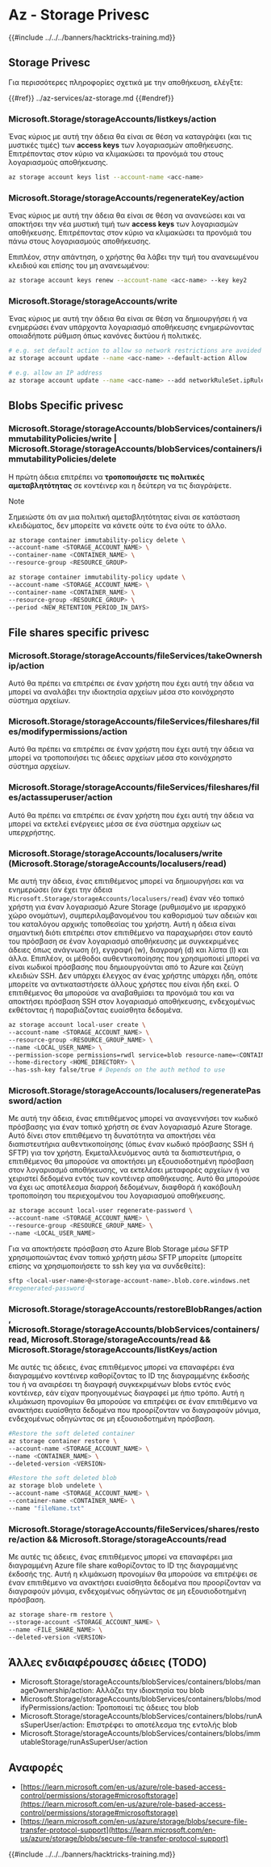# Az - Storage Privesc

{{#include ../../../banners/hacktricks-training.md}}

## Storage Privesc

Για περισσότερες πληροφορίες σχετικά με την αποθήκευση, ελέγξτε:

{{#ref}}
../az-services/az-storage.md
{{#endref}}

### Microsoft.Storage/storageAccounts/listkeys/action

Ένας κύριος με αυτή την άδεια θα είναι σε θέση να καταγράψει (και τις μυστικές τιμές) των **access keys** των λογαριασμών αποθήκευσης. Επιτρέποντας στον κύριο να κλιμακώσει τα προνόμιά του στους λογαριασμούς αποθήκευσης.
```bash
az storage account keys list --account-name <acc-name>
```
### Microsoft.Storage/storageAccounts/regenerateKey/action

Ένας κύριος με αυτή την άδεια θα είναι σε θέση να ανανεώσει και να αποκτήσει την νέα μυστική τιμή των **access keys** των λογαριασμών αποθήκευσης. Επιτρέποντας στον κύριο να κλιμακώσει τα προνόμιά του πάνω στους λογαριασμούς αποθήκευσης.

Επιπλέον, στην απάντηση, ο χρήστης θα λάβει την τιμή του ανανεωμένου κλειδιού και επίσης του μη ανανεωμένου:
```bash
az storage account keys renew --account-name <acc-name> --key key2
```
### Microsoft.Storage/storageAccounts/write

Ένας κύριος με αυτή την άδεια θα είναι σε θέση να δημιουργήσει ή να ενημερώσει έναν υπάρχοντα λογαριασμό αποθήκευσης ενημερώνοντας οποιαδήποτε ρύθμιση όπως κανόνες δικτύου ή πολιτικές.
```bash
# e.g. set default action to allow so network restrictions are avoided
az storage account update --name <acc-name> --default-action Allow

# e.g. allow an IP address
az storage account update --name <acc-name> --add networkRuleSet.ipRules value=<ip-address>
```
## Blobs Specific privesc

### Microsoft.Storage/storageAccounts/blobServices/containers/immutabilityPolicies/write | Microsoft.Storage/storageAccounts/blobServices/containers/immutabilityPolicies/delete

Η πρώτη άδεια επιτρέπει να **τροποποιήσετε τις πολιτικές αμεταβλητότητας** σε κοντέινερ και η δεύτερη να τις διαγράψετε.

> [!NOTE]
> Σημειώστε ότι αν μια πολιτική αμεταβλητότητας είναι σε κατάσταση κλειδώματος, δεν μπορείτε να κάνετε ούτε το ένα ούτε το άλλο.
```bash
az storage container immutability-policy delete \
--account-name <STORAGE_ACCOUNT_NAME> \
--container-name <CONTAINER_NAME> \
--resource-group <RESOURCE_GROUP>

az storage container immutability-policy update \
--account-name <STORAGE_ACCOUNT_NAME> \
--container-name <CONTAINER_NAME> \
--resource-group <RESOURCE_GROUP> \
--period <NEW_RETENTION_PERIOD_IN_DAYS>
```
## File shares specific privesc

### Microsoft.Storage/storageAccounts/fileServices/takeOwnership/action

Αυτό θα πρέπει να επιτρέπει σε έναν χρήστη που έχει αυτή την άδεια να μπορεί να αναλάβει την ιδιοκτησία αρχείων μέσα στο κοινόχρηστο σύστημα αρχείων.

### Microsoft.Storage/storageAccounts/fileServices/fileshares/files/modifypermissions/action

Αυτό θα πρέπει να επιτρέπει σε έναν χρήστη που έχει αυτή την άδεια να μπορεί να τροποποιήσει τις άδειες αρχείων μέσα στο κοινόχρηστο σύστημα αρχείων.

### Microsoft.Storage/storageAccounts/fileServices/fileshares/files/actassuperuser/action

Αυτό θα πρέπει να επιτρέπει σε έναν χρήστη που έχει αυτή την άδεια να μπορεί να εκτελεί ενέργειες μέσα σε ένα σύστημα αρχείων ως υπερχρήστης.

### Microsoft.Storage/storageAccounts/localusers/write (Microsoft.Storage/storageAccounts/localusers/read)

Με αυτή την άδεια, ένας επιτιθέμενος μπορεί να δημιουργήσει και να ενημερώσει (αν έχει την άδεια `Microsoft.Storage/storageAccounts/localusers/read`) έναν νέο τοπικό χρήστη για έναν λογαριασμό Azure Storage (ρυθμισμένο με ιεραρχικό χώρο ονομάτων), συμπεριλαμβανομένου του καθορισμού των αδειών και του καταλόγου αρχικής τοποθεσίας του χρήστη. Αυτή η άδεια είναι σημαντική διότι επιτρέπει στον επιτιθέμενο να παραχωρήσει στον εαυτό του πρόσβαση σε έναν λογαριασμό αποθήκευσης με συγκεκριμένες άδειες όπως ανάγνωση (r), εγγραφή (w), διαγραφή (d) και λίστα (l) και άλλα. Επιπλέον, οι μέθοδοι αυθεντικοποίησης που χρησιμοποιεί μπορεί να είναι κωδικοί πρόσβασης που δημιουργούνται από το Azure και ζεύγη κλειδιών SSH. Δεν υπάρχει έλεγχος αν ένας χρήστης υπάρχει ήδη, οπότε μπορείτε να αντικαταστήσετε άλλους χρήστες που είναι ήδη εκεί. Ο επιτιθέμενος θα μπορούσε να αναβαθμίσει τα προνόμιά του και να αποκτήσει πρόσβαση SSH στον λογαριασμό αποθήκευσης, ενδεχομένως εκθέτοντας ή παραβιάζοντας ευαίσθητα δεδομένα.
```bash
az storage account local-user create \
--account-name <STORAGE_ACCOUNT_NAME> \
--resource-group <RESOURCE_GROUP_NAME> \
--name <LOCAL_USER_NAME> \
--permission-scope permissions=rwdl service=blob resource-name=<CONTAINER_NAME> \
--home-directory <HOME_DIRECTORY> \
--has-ssh-key false/true # Depends on the auth method to use
```
### Microsoft.Storage/storageAccounts/localusers/regeneratePassword/action

Με αυτή την άδεια, ένας επιτιθέμενος μπορεί να αναγεννήσει τον κωδικό πρόσβασης για έναν τοπικό χρήστη σε έναν λογαριασμό Azure Storage. Αυτό δίνει στον επιτιθέμενο τη δυνατότητα να αποκτήσει νέα διαπιστευτήρια αυθεντικοποίησης (όπως έναν κωδικό πρόσβασης SSH ή SFTP) για τον χρήστη. Εκμεταλλευόμενος αυτά τα διαπιστευτήρια, ο επιτιθέμενος θα μπορούσε να αποκτήσει μη εξουσιοδοτημένη πρόσβαση στον λογαριασμό αποθήκευσης, να εκτελέσει μεταφορές αρχείων ή να χειριστεί δεδομένα εντός των κοντέινερ αποθήκευσης. Αυτό θα μπορούσε να έχει ως αποτέλεσμα διαρροή δεδομένων, διαφθορά ή κακόβουλη τροποποίηση του περιεχομένου του λογαριασμού αποθήκευσης.
```bash
az storage account local-user regenerate-password \
--account-name <STORAGE_ACCOUNT_NAME> \
--resource-group <RESOURCE_GROUP_NAME> \
--name <LOCAL_USER_NAME>
```
Για να αποκτήσετε πρόσβαση στο Azure Blob Storage μέσω SFTP χρησιμοποιώντας έναν τοπικό χρήστη μέσω SFTP μπορείτε (μπορείτε επίσης να χρησιμοποιήσετε το ssh key για να συνδεθείτε):
```bash
sftp <local-user-name>@<storage-account-name>.blob.core.windows.net
#regenerated-password
```
### Microsoft.Storage/storageAccounts/restoreBlobRanges/action, Microsoft.Storage/storageAccounts/blobServices/containers/read, Microsoft.Storage/storageAccounts/read && Microsoft.Storage/storageAccounts/listKeys/action

Με αυτές τις άδειες, ένας επιτιθέμενος μπορεί να επαναφέρει ένα διαγραμμένο κοντέινερ καθορίζοντας το ID της διαγραμμένης έκδοσής του ή να αναιρέσει τη διαγραφή συγκεκριμένων blobs εντός ενός κοντέινερ, εάν είχαν προηγουμένως διαγραφεί με ήπιο τρόπο. Αυτή η κλιμάκωση προνομίων θα μπορούσε να επιτρέψει σε έναν επιτιθέμενο να ανακτήσει ευαίσθητα δεδομένα που προορίζονταν να διαγραφούν μόνιμα, ενδεχομένως οδηγώντας σε μη εξουσιοδοτημένη πρόσβαση.
```bash
#Restore the soft deleted container
az storage container restore \
--account-name <STORAGE_ACCOUNT_NAME> \
--name <CONTAINER_NAME> \
--deleted-version <VERSION>

#Restore the soft deleted blob
az storage blob undelete \
--account-name <STORAGE_ACCOUNT_NAME> \
--container-name <CONTAINER_NAME> \
--name "fileName.txt"
```
### Microsoft.Storage/storageAccounts/fileServices/shares/restore/action && Microsoft.Storage/storageAccounts/read

Με αυτές τις άδειες, ένας επιτιθέμενος μπορεί να επαναφέρει μια διαγραμμένη Azure file share καθορίζοντας το ID της διαγραμμένης έκδοσής της. Αυτή η κλιμάκωση προνομίων θα μπορούσε να επιτρέψει σε έναν επιτιθέμενο να ανακτήσει ευαίσθητα δεδομένα που προορίζονταν να διαγραφούν μόνιμα, ενδεχομένως οδηγώντας σε μη εξουσιοδοτημένη πρόσβαση.
```bash
az storage share-rm restore \
--storage-account <STORAGE_ACCOUNT_NAME> \
--name <FILE_SHARE_NAME> \
--deleted-version <VERSION>
```
## Άλλες ενδιαφέρουσες άδειες (TODO)

- Microsoft.Storage/storageAccounts/blobServices/containers/blobs/manageOwnership/action: Αλλάζει την ιδιοκτησία του blob
- Microsoft.Storage/storageAccounts/blobServices/containers/blobs/modifyPermissions/action: Τροποποιεί τις άδειες του blob
- Microsoft.Storage/storageAccounts/blobServices/containers/blobs/runAsSuperUser/action: Επιστρέφει το αποτέλεσμα της εντολής blob
- Microsoft.Storage/storageAccounts/blobServices/containers/blobs/immutableStorage/runAsSuperUser/action

## Αναφορές

- [https://learn.microsoft.com/en-us/azure/role-based-access-control/permissions/storage#microsoftstorage](https://learn.microsoft.com/en-us/azure/role-based-access-control/permissions/storage#microsoftstorage)
- [https://learn.microsoft.com/en-us/azure/storage/blobs/secure-file-transfer-protocol-support](https://learn.microsoft.com/en-us/azure/storage/blobs/secure-file-transfer-protocol-support)

{{#include ../../../banners/hacktricks-training.md}}
